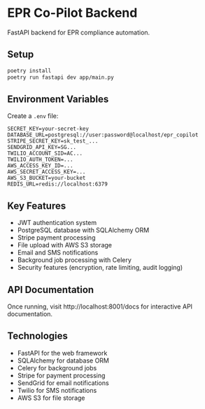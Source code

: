 # EPR Co-Pilot Backend

FastAPI backend for EPR compliance automation.

## Setup

```bash
poetry install
poetry run fastapi dev app/main.py
```

## Environment Variables

Create a `.env` file:
```
SECRET_KEY=your-secret-key
DATABASE_URL=postgresql://user:password@localhost/epr_copilot
STRIPE_SECRET_KEY=sk_test_...
SENDGRID_API_KEY=SG...
TWILIO_ACCOUNT_SID=AC...
TWILIO_AUTH_TOKEN=...
AWS_ACCESS_KEY_ID=...
AWS_SECRET_ACCESS_KEY=...
AWS_S3_BUCKET=your-bucket
REDIS_URL=redis://localhost:6379
```

## Key Features

- JWT authentication system
- PostgreSQL database with SQLAlchemy ORM
- Stripe payment processing
- File upload with AWS S3 storage
- Email and SMS notifications
- Background job processing with Celery
- Security features (encryption, rate limiting, audit logging)

## API Documentation

Once running, visit http://localhost:8001/docs for interactive API documentation.

## Technologies

- FastAPI for the web framework
- SQLAlchemy for database ORM
- Celery for background jobs
- Stripe for payment processing
- SendGrid for email notifications
- Twilio for SMS notifications
- AWS S3 for file storage

